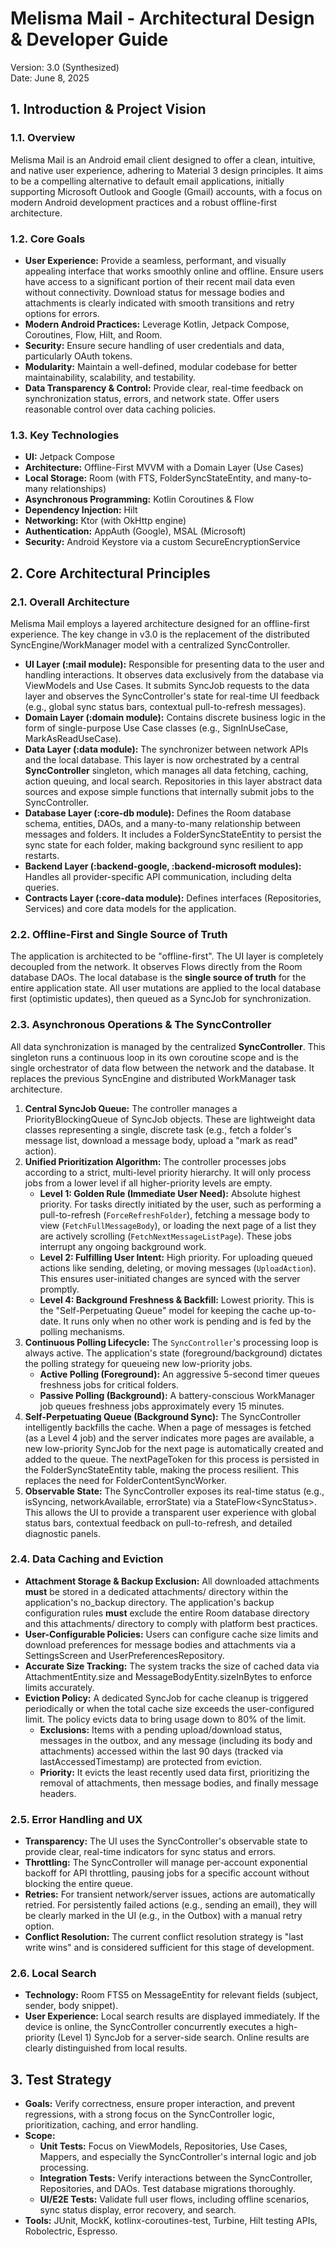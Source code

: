 # **Melisma Mail \- Architectural Design & Developer Guide**

Version: 3.0 (Synthesized)  
Date: June 8, 2025

## **1\. Introduction & Project Vision**

### **1.1. Overview**

Melisma Mail is an Android email client designed to offer a clean, intuitive, and native user experience, adhering to Material 3 design principles. It aims to be a compelling alternative to default email applications, initially supporting Microsoft Outlook and Google (Gmail) accounts, with a focus on modern Android development practices and a robust offline-first architecture.

### **1.2. Core Goals**

* **User Experience:** Provide a seamless, performant, and visually appealing interface that works smoothly online and offline. Ensure users have access to a significant portion of their recent mail data even without connectivity. Download status for message bodies and attachments is clearly indicated with smooth transitions and retry options for errors.  
* **Modern Android Practices:** Leverage Kotlin, Jetpack Compose, Coroutines, Flow, Hilt, and Room.  
* **Security:** Ensure secure handling of user credentials and data, particularly OAuth tokens.  
* **Modularity:** Maintain a well-defined, modular codebase for better maintainability, scalability, and testability.  
* **Data Transparency & Control:** Provide clear, real-time feedback on synchronization status, errors, and network state. Offer users reasonable control over data caching policies.

### **1.3. Key Technologies**

* **UI:** Jetpack Compose  
* **Architecture:** Offline-First MVVM with a Domain Layer (Use Cases)  
* **Local Storage:** Room (with FTS, FolderSyncStateEntity, and many-to-many relationships)  
* **Asynchronous Programming:** Kotlin Coroutines & Flow  
* **Dependency Injection:** Hilt  
* **Networking:** Ktor (with OkHttp engine)  
* **Authentication:** AppAuth (Google), MSAL (Microsoft)  
* **Security:** Android Keystore via a custom SecureEncryptionService

## **2\. Core Architectural Principles**

### **2.1. Overall Architecture**

Melisma Mail employs a layered architecture designed for an offline-first experience. The key change in v3.0 is the replacement of the distributed SyncEngine/WorkManager model with a centralized SyncController.

* **UI Layer (:mail module):** Responsible for presenting data to the user and handling interactions. It observes data exclusively from the database via ViewModels and Use Cases. It submits SyncJob requests to the data layer and observes the SyncController's state for real-time UI feedback (e.g., global sync status bars, contextual pull-to-refresh messages).  
* **Domain Layer (:domain module):** Contains discrete business logic in the form of single-purpose Use Case classes (e.g., SignInUseCase, MarkAsReadUseCase).  
* **Data Layer (:data module):** The synchronizer between network APIs and the local database. This layer is now orchestrated by a central **SyncController** singleton, which manages all data fetching, caching, action queuing, and local search. Repositories in this layer abstract data sources and expose simple functions that internally submit jobs to the SyncController.  
* **Database Layer (:core-db module):** Defines the Room database schema, entities, DAOs, and a many-to-many relationship between messages and folders. It includes a FolderSyncStateEntity to persist the sync state for each folder, making background sync resilient to app restarts.  
* **Backend Layer (:backend-google, :backend-microsoft modules):** Handles all provider-specific API communication, including delta queries.  
* **Contracts Layer (:core-data module):** Defines interfaces (Repositories, Services) and core data models for the application.

### **2.2. Offline-First and Single Source of Truth**

The application is architected to be "offline-first". The UI layer is completely decoupled from the network. It observes Flows directly from the Room database DAOs. The local database is the **single source of truth** for the entire application state. All user mutations are applied to the local database first (optimistic updates), then queued as a SyncJob for synchronization.

### **2.3. Asynchronous Operations & The SyncController**

All data synchronization is managed by the centralized **SyncController**. This singleton runs a continuous loop in its own coroutine scope and is the single orchestrator of data flow between the network and the database. It replaces the previous SyncEngine and distributed WorkManager task architecture.

1. **Central SyncJob Queue:** The controller manages a PriorityBlockingQueue of SyncJob objects. These are lightweight data classes representing a single, discrete task (e.g., fetch a folder's message list, download a message body, upload a "mark as read" action).  
2. **Unified Prioritization Algorithm:** The controller processes jobs according to a strict, multi-level priority hierarchy. It will only process jobs from a lower level if all higher-priority levels are empty.  
   * **Level 1: Golden Rule (Immediate User Need):** Absolute highest priority. For tasks directly initiated by the user, such as performing a pull-to-refresh (`ForceRefreshFolder`), fetching a message body to view (`FetchFullMessageBody`), or loading the next page of a list they are actively scrolling (`FetchNextMessageListPage`). These jobs interrupt any ongoing background work.
   * **Level 2: Fulfilling User Intent:** High priority. For uploading queued actions like sending, deleting, or moving messages (`UploadAction`). This ensures user-initiated changes are synced with the server promptly.  
   * **Level 4: Background Freshness & Backfill:** Lowest priority. This is the "Self-Perpetuating Queue" model for keeping the cache up-to-date. It runs only when no other work is pending and is fed by the polling mechanisms.
3. **Continuous Polling Lifecycle:** The `SyncController`'s processing loop is always active. The application's state (foreground/background) dictates the polling strategy for queueing new low-priority jobs.
   * **Active Polling (Foreground):** An aggressive 5-second timer queues freshness jobs for critical folders.
   * **Passive Polling (Background):** A battery-conscious WorkManager job queues freshness jobs approximately every 15 minutes.
4. **Self-Perpetuating Queue (Background Sync):** The SyncController intelligently backfills the cache. When a page of messages is fetched (as a Level 4 job) and the server indicates more pages are available, a new low-priority SyncJob for the next page is automatically created and added to the queue. The nextPageToken for this process is persisted in the FolderSyncStateEntity table, making the process resilient. This replaces the need for FolderContentSyncWorker.  
5. **Observable State:** The SyncController exposes its real-time status (e.g., isSyncing, networkAvailable, errorState) via a StateFlow\<SyncStatus\>. This allows the UI to provide a transparent user experience with global status bars, contextual feedback on pull-to-refresh, and detailed diagnostic panels.

### **2.4. Data Caching and Eviction**

* **Attachment Storage & Backup Exclusion:** All downloaded attachments **must** be stored in a dedicated attachments/ directory within the application's no\_backup directory. The application's backup configuration rules **must** exclude the entire Room database directory and this attachments/ directory to comply with platform best practices.  
* **User-Configurable Policies:** Users can configure cache size limits and download preferences for message bodies and attachments via a SettingsScreen and UserPreferencesRepository.  
* **Accurate Size Tracking:** The system tracks the size of cached data via AttachmentEntity.size and MessageBodyEntity.sizeInBytes to enforce limits accurately.  
* **Eviction Policy:** A dedicated SyncJob for cache cleanup is triggered periodically or when the total cache size exceeds the user-configured limit. The policy evicts data to bring usage down to 80% of the limit.  
  * **Exclusions:** Items with a pending upload/download status, messages in the outbox, and any message (including its body and attachments) accessed within the last 90 days (tracked via lastAccessedTimestamp) are protected from eviction.  
  * **Priority:** It evicts the least recently used data first, prioritizing the removal of attachments, then message bodies, and finally message headers.

### **2.5. Error Handling and UX**

* **Transparency:** The UI uses the SyncController's observable state to provide clear, real-time indicators for sync status and errors.  
* **Throttling:** The SyncController will manage per-account exponential backoff for API throttling, pausing jobs for a specific account without blocking the entire queue.  
* **Retries:** For transient network/server issues, actions are automatically retried. For persistently failed actions (e.g., sending an email), they will be clearly marked in the UI (e.g., in the Outbox) with a manual retry option.
* **Conflict Resolution:** The current conflict resolution strategy is "last write wins" and is considered sufficient for this stage of development.

### **2.6. Local Search**

* **Technology:** Room FTS5 on MessageEntity for relevant fields (subject, sender, body snippet).  
* **User Experience:** Local search results are displayed immediately. If the device is online, the SyncController concurrently executes a high-priority (Level 1\) SyncJob for a server-side search. Online results are clearly distinguished from local results.

## **3\. Test Strategy**

* **Goals:** Verify correctness, ensure proper interaction, and prevent regressions, with a strong focus on the SyncController logic, prioritization, caching, and error handling.  
* **Scope:**  
  * **Unit Tests:** Focus on ViewModels, Repositories, Use Cases, Mappers, and especially the SyncController's internal logic and job processing.  
  * **Integration Tests:** Verify interactions between the SyncController, Repositories, and DAOs. Test database migrations thoroughly.  
  * **UI/E2E Tests:** Validate full user flows, including offline scenarios, sync status display, error recovery, and search.  
* **Tools:** JUnit, MockK, kotlinx-coroutines-test, Turbine, Hilt testing APIs, Robolectric, Espresso.